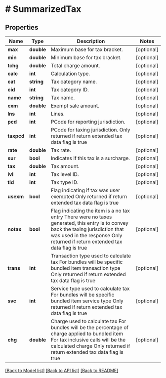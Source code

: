 # # SummarizedTax

## Properties

Name | Type | Description | Notes
------------ | ------------- | ------------- | -------------
**max** | **double** | Maximum base for tax bracket. | [optional]
**min** | **double** | Minimum base for tax bracket. | [optional]
**tchg** | **double** | Total charge amount. | [optional]
**calc** | **int** | Calculation type. | [optional]
**cat** | **string** | Tax category name. | [optional]
**cid** | **int** | Tax category ID. | [optional]
**name** | **string** | Tax name. | [optional]
**exm** | **double** | Exempt sale amount. | [optional]
**lns** | **int** | Lines. | [optional]
**pcd** | **int** | PCode for reporting jurisdiction. | [optional]
**taxpcd** | **int** | PCode for taxing jurisdiction.  Only returned if return extended tax data flag is true | [optional]
**rate** | **double** | Tax rate. | [optional]
**sur** | **bool** | Indicates if this tax is a surcharge. | [optional]
**tax** | **double** | Tax amount. | [optional]
**lvl** | **int** | Tax level ID. | [optional]
**tid** | **int** | Tax type ID. | [optional]
**usexm** | **bool** | Flag indicating if tax was user exempted  Only returned if return extended tax data flag is true | [optional]
**notax** | **bool** | Flag indicating the item is a no tax entry  There were no taxes generated, this entry is to convey back the taxing jurisdiction that was used in the response  Only returned if return extended tax data flag is true | [optional]
**trans** | **int** | Transaction type used to calculate tax  For bundles will be specific bundled item transaction type  Only returned if return extended tax data flag is true | [optional]
**svc** | **int** | Service type used to calculate tax  For bundles will be specific bundled item service type  Only returned if return extended tax data flag is true | [optional]
**chg** | **double** | Charge used to calculate tax  For bundles will be the percentage of charge applied to bundled item  For tax inclusive calls will be the calculated charge  Only returned if return extended tax data flag is true | [optional]

[[Back to Model list]](../../README.md#models) [[Back to API list]](../../README.md#endpoints) [[Back to README]](../../README.md)
